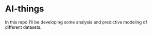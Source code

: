 # AI-things

In this repo I'll be developing some analysis and predictive modeling of different datasets.
